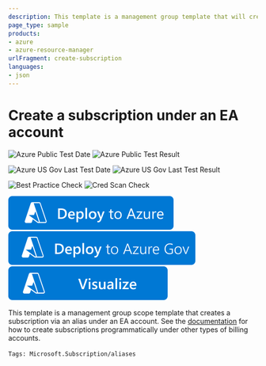 ```yaml
---
description: This template is a management group template that will create a subscription via an alias. It can be used for an Enterprise Agreement billing mode only.  The official documentation shows modifications needed for other types of accounts.
page_type: sample
products:
- azure
- azure-resource-manager
urlFragment: create-subscription
languages:
- json
---
```

# Create a subscription under an EA account

![Azure Public Test Date](https://azurequickstartsservice.blob.core.windows.net/badges/managementgroup-deployments/create-subscription/PublicLastTestDate.svg)
![Azure Public Test Result](https://azurequickstartsservice.blob.core.windows.net/badges/managementgroup-deployments/create-subscription/PublicDeployment.svg)

![Azure US Gov Last Test Date](https://azurequickstartsservice.blob.core.windows.net/badges/managementgroup-deployments/create-subscription/FairfaxLastTestDate.svg)
![Azure US Gov Last Test Result](https://azurequickstartsservice.blob.core.windows.net/badges/managementgroup-deployments/create-subscription/FairfaxDeployment.svg)

![Best Practice Check](https://azurequickstartsservice.blob.core.windows.net/badges/managementgroup-deployments/create-subscription/BestPracticeResult.svg)
![Cred Scan Check](https://azurequickstartsservice.blob.core.windows.net/badges/managementgroup-deployments/create-subscription/CredScanResult.svg)

[![Deploy To Azure](https://raw.githubusercontent.com/Azure/azure-quickstart-templates/master/1-CONTRIBUTION-GUIDE/images/deploytoazure.svg?sanitize=true)](https://portal.azure.com/#create/Microsoft.Template/uri/https%3A%2F%2Fraw.githubusercontent.com%2FAzure%2Fazure-quickstart-templates%2Fmaster%2Fmanagementgroup-deployments%2Fcreate-subscription%2Fazuredeploy.json)
[![Deploy To Azure US Gov](https://raw.githubusercontent.com/Azure/azure-quickstart-templates/master/1-CONTRIBUTION-GUIDE/images/deploytoazuregov.svg?sanitize=true)](https://portal.azure.us/#create/Microsoft.Template/uri/https%3A%2F%2Fraw.githubusercontent.com%2FAzure%2Fazure-quickstart-templates%2Fmaster%2Fmanagementgroup-deployments%2Fcreate-subscription%2Fazuredeploy.json)
[![Visualize](https://raw.githubusercontent.com/Azure/azure-quickstart-templates/master/1-CONTRIBUTION-GUIDE/images/visualizebutton.svg?sanitize=true)](http://armviz.io/#/?load=https%3A%2F%2Fraw.githubusercontent.com%2FAzure%2Fazure-quickstart-templates%2Fmaster%2Fmanagementgroup-deployments%2Fcreate-subscription%2Fazuredeploy.json)

This template is a management group scope template that creates a subscription via an alias under an EA account.  See the [documentation](https://docs.microsoft.com/azure/cost-management-billing/manage/programmatically-create-subscription) for how to create subscriptions programmatically under other types of billing accounts.

`Tags: Microsoft.Subscription/aliases`
